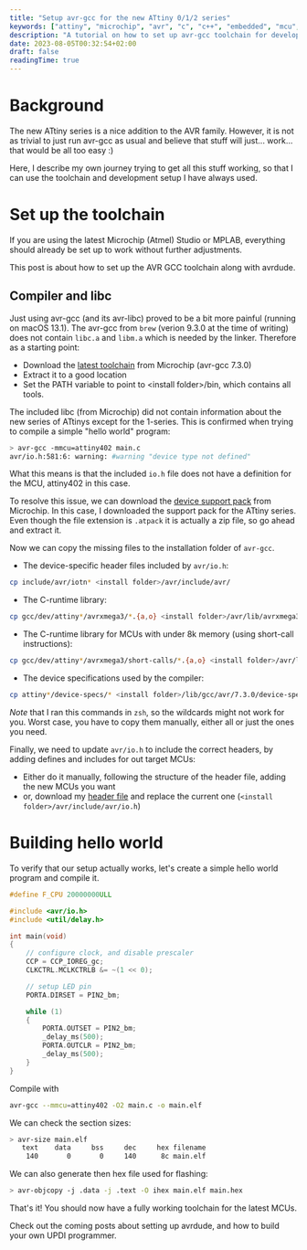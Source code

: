 ```yaml
---
title: "Setup avr-gcc for the new ATtiny 0/1/2 series"
keywords: ["attiny", "microchip", "avr", "c", "c++", "embedded", "mcu", "microcontrollers"]
description: "A tutorial on how to set up avr-gcc toolchain for development on the new ATtiny series of microcontrollers"
date: 2023-08-05T00:32:54+02:00
draft: false
readingTime: true
---
```


# Background
The new ATtiny series is a nice addition to the AVR family.
However, it is not as trivial to just run avr-gcc as usual and believe that stuff
will just... work... that would be all too easy :)

Here, I describe my own journey trying to get all this stuff working, so that I can use the toolchain and 
development setup I have always used.

# Set up the toolchain
If you are using the latest Microchip (Atmel) Studio or MPLAB, everything should already be set up to work without further
adjustments.

This post is about how to set up the AVR GCC toolchain along with avrdude.

## Compiler and libc

Just using avr-gcc (and its avr-libc) proved to be a bit more painful (running on macOS 13.1).
The avr-gcc from `brew` (verion 9.3.0 at the time of writing) does not contain `libc.a` and `libm.a` which is needed
by the linker. Therefore as a starting point:
- Download the [latest toolchain](https://www.microchip.com/en-us/tools-resources/develop/microchip-studio/gcc-compilers) from Microchip (avr-gcc 7.3.0) 
- Extract it to a good location
- Set the PATH variable to point to \<install folder\>/bin, which contains all tools.

The included libc (from Microchip) did not contain information about the new series of ATtinys except for the 1-series. This is confirmed when trying
to compile a simple "hello world" program:
```sh
> avr-gcc -mmcu=attiny402 main.c
avr/io.h:581:6: warning: #warning "device type not defined"
```
What this means is that the included `io.h` file does not have a definition for the MCU, attiny402 in this case.

To resolve this issue, we can download the [device support pack](https://packs.download.microchip.com/) from Microchip.
In this case, I downloaded the support pack for the ATtiny series.
Even though the file extension is `.atpack` it is actually a zip file, so go ahead and extract it.

Now we can copy the missing files to the installation folder of `avr-gcc`.

- The device-specific header files included by `avr/io.h`:
```sh
cp include/avr/iotn* <install folder>/avr/include/avr/
```
- The C-runtime library:
```sh
cp gcc/dev/attiny*/avrxmega3/*.{a,o} <install folder>/avr/lib/avrxmega3/
```
- The C-runtime library for MCUs with under 8k memory (using short-call instructions):
```sh
cp gcc/dev/attiny*/avrxmega3/short-calls/*.{a,o} <install folder>/avr/lib/avrxmega3/short-calls
```
- The device specifications used by the compiler:
```sh
cp attiny*/device-specs/* <install folder>/lib/gcc/avr/7.3.0/device-specs
```

*Note* that I ran this commands in `zsh`, so the wildcards might not work for you. Worst case, you have to copy them
manually, either all or just the ones you need.

Finally, we need to update `avr/io.h` to include the correct headers, by adding defines and includes for out target
MCUs:
- Either do it manually, following the structure of the header file, adding the new MCUs you want
- or, download my [header file](/io.h) and replace the current one (`<install folder>/avr/include/avr/io.h`)

# Building hello world

To verify that our setup actually works, let's create a simple hello world program and compile it.
```c {linenos=table}
#define F_CPU 20000000ULL

#include <avr/io.h>
#include <util/delay.h>

int main(void)
{
    // configure clock, and disable prescaler
    CCP = CCP_IOREG_gc;
    CLKCTRL.MCLKCTRLB &= ~(1 << 0);

    // setup LED pin
    PORTA.DIRSET = PIN2_bm;

    while (1)
    {
        PORTA.OUTSET = PIN2_bm;
        _delay_ms(500);
        PORTA.OUTCLR = PIN2_bm;
        _delay_ms(500);
    }
}
```

Compile with
```sh
avr-gcc --mmcu=attiny402 -O2 main.c -o main.elf
```

We can check the section sizes:
```sh
> avr-size main.elf
   text	   data	    bss	    dec	    hex	filename
    140	      0	      0	    140	     8c	main.elf
```

We can also generate then hex file used for flashing:
```sh
> avr-objcopy -j .data -j .text -O ihex main.elf main.hex
```

That's it!
You should now have a fully working toolchain for the latest MCUs.

Check out the coming posts about setting up avrdude, and how to build your own UPDI programmer.
